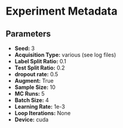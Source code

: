 # Experiment Metadata

## Parameters

- **Seed:** 3 
- **Acquisition Type:** various (see log files)
- **Label Split Ratio:** 0.1
- **Test Split Ratio:** 0.2
- **dropout rate:** 0.5
- **Augment:** True
- **Sample Size:** 10
- **MC Runs:** 5
- **Batch Size:** 4
- **Learning Rate:** 1e-3
- **Loop Iterations:** None
- **Device:** cuda